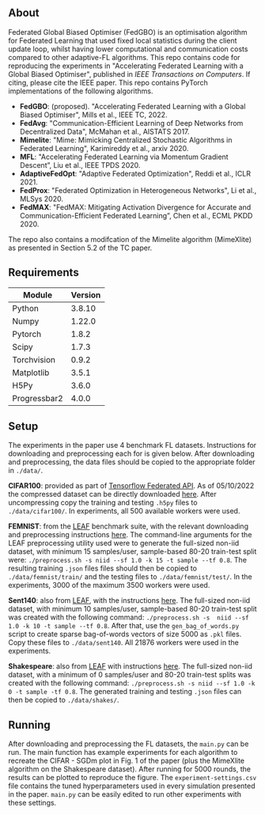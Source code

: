 ## About
Federated Global Biased Optimiser (FedGBO) is an optimisation algorithm for 
Federated Learning that used fixed local statistics during the client update 
loop, whilst having lower computational and communication costs compared to
other adaptive-FL algorithms. This repo contains code for reproducing the 
experiments in "Accelerating Federated Learning with a Global Biased Optimiser",
published in _IEEE Transactions on Computers_. If citing, please cite the IEEE 
paper. This repo contains PyTorch implementations of the following algorithms. 
- **FedGBO**: (proposed). "Accelerating Federated Learning with a Global Biased
Optimiser", Mills et al., IEEE TC, 2022.
- **FedAvg**: "Communication-Efficient Learning of Deep Networks from Decentralized
Data", McMahan et al., AISTATS 2017.
- **Mimelite**: "Mime: Mimicking Centralized Stochastic Algorithms in Federated 
Learning", Karimireddy et al., arxiv 2020. 
- **MFL**: "Accelerating Federated Learning via Momentum Gradient Descent”, Liu et 
al., IEEE TPDS 2020. 
- **AdaptiveFedOpt**: "Adaptive Federated Optimization", Reddi et al., ICLR 2021.
- **FedProx**: "Federated Optimization in Heterogeneous Networks", Li et al., MLSys 2020.
- **FedMAX**: "FedMAX: Mitigating Activation Divergence for Accurate and 
Communication-Efficient Federated Learning”, Chen et al., ECML PKDD 2020. 

The repo also contains a modifcation of the Mimelite algorithm (MimeXlite) as 
presented in Section 5.2 of the TC paper.


## Requirements
| Module       | Version    |
| ------------ | ---------- |
| Python       | 3.8.10     |
| Numpy        | 1.22.0     |
| Pytorch      | 1.8.2      |
| Scipy        | 1.7.3      |
| Torchvision  | 0.9.2      |
| Matplotlib   | 3.5.1      |
| H5Py         | 3.6.0      |
| Progressbar2 | 4.0.0      |


## Setup
The experiments in the paper use 4 benchmark FL datasets. Instructions for
downloading and preprocessing each for is given 
below. After downloading and preprocessing, the data files should be copied to
the appropriate folder in `./data/`.

**CIFAR100**: provided as part of [Tensorflow Federated API](https://www.tensorflow.org/federated/api_docs/python/tff/simulation/datasets/cifar100). As of 05/10/2022 the compressed 
dataset can be directly downloaded [here](https://storage.googleapis.com/tff-datasets-public/cifar100.sqlite.lzma). 
After uncompressing copy the training and testing `.h5py` files to 
`./data/cifar100/`. In experiments, all 500 available workers were used.

**FEMNIST**: from the [LEAF](https://leaf.cmu.edu/) 
benchmark suite, with the relevant downloading and preprocessing instructions 
[here](https://github.com/TalwalkarLab/leaf/tree/master/data/femnist). The 
command-line arguments for the LEAF preprocessing utility used were to generate
the full-sized non-iid dataset, with minimum 15 samples/user, sample-based 
80-20 train-test split were: 
`./preprocess.sh -s niid --sf 1.0 -k 15 -t sample --tf 0.8`. The resulting training 
`.json` files files should then be copied to `./data/femnist/train/` and the 
testing files to `./data/femnist/test/`. In the experiments, 3000 of the maximum 
3500 workers were used.

**Sent140**: also from [LEAF](https://leaf.cmu.edu/), with the instructions 
[here](https://github.com/TalwalkarLab/leaf/tree/master/data/sent140). The 
full-sized non-iid dataset, with minimum 10 samples/user, sample-based 80-20 
train-test split was created with the following command: `./preprocess.sh -s 
niid --sf 1.0 -k 10 -t sample --tf 0.8`. After that, use the  `gen_bag_of_words.py` 
script to create sparse bag-of-words vectors of size 5000 
as `.pkl` files. Copy these files to `./data/sent140`. All 21876 workers were 
used in the experiments.

**Shakespeare**: also from [LEAF](https://leaf.cmu.edu/) with instructions [here](https://github.com/TalwalkarLab/leaf/tree/master/data/shakespeare). The full-sized non-iid dataset, with a minimum of 0 samples/user and 80-20 train-test splits was created with the following command: `./preprocess.sh -s niid --sf 1.0 -k 0 -t sample -tf 0.8`. The generated training and testing `.json` files can 
then be copied to `./data/shakes/`.

## Running
After downloading and preprocessing the FL datasets, the `main.py` can be run. 
The main function has example experiments for each algorithm to recreate the 
CIFAR - SGDm plot in Fig. 1 of the paper (plus the MimeXlite algorithm on the 
Shakespeare dataset). After running for 5000 rounds, the results can be plotted 
to reproduce the figure. The `experiment-settings.csv` file contains the tuned 
hyperparameters used in every simulation presented in the paper. `main.py` can 
be easily edited to run other experiments with these settings.
